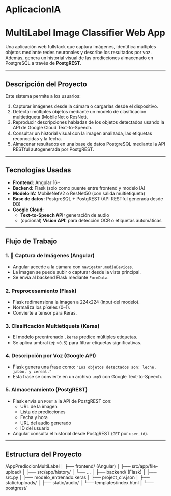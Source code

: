 # AplicacionIA

# MultiLabel Image Classifier Web App

Una aplicación web fullstack que captura imágenes, identifica múltiples objetos mediante redes neuronales y describe los resultados por voz. Además, genera un historial visual de las predicciones almacenado en PostgreSQL a través de **PostgREST**.

---

## Descripción del Proyecto

Este sistema permite a los usuarios:

1. Capturar imágenes desde la cámara o cargarlas desde el dispositivo.
2. Detectar múltiples objetos mediante un modelo de clasificación multietiqueta (MobileNet o ResNet).
3. Reproducir descripciones habladas de los objetos detectados usando la API de Google Cloud Text-to-Speech.
4. Consultar un historial visual con la imagen analizada, las etiquetas reconocidas y la fecha.
5. Almacenar resultados en una base de datos PostgreSQL mediante la API RESTful autogenerada por PostgREST.

---

## Tecnologías Usadas

- **Frontend:** Angular 16+
- **Backend:** Flask (solo como puente entre frontend y modelo IA)
- **Modelo IA:** MobileNetV2 o ResNet50 (con salida multietiqueta)
- **Base de datos:** PostgreSQL + PostgREST (API RESTful generada desde DB)
- **Google Cloud:**
  - **Text-to-Speech API:** generación de audio
  - (opcional) **Vision API:** para detección OCR o etiquetas automáticas

---

## Flujo de Trabajo

### 1. 📸 Captura de Imágenes (Angular)
- Angular accede a la cámara con `navigator.mediaDevices`.
- La imagen se puede subir o capturar desde la vista principal.
- Se envía al backend Flask mediante `FormData`.

### 2. Preprocesamiento (Flask)
- Flask redimensiona la imagen a 224x224 (input del modelo).
- Normaliza los píxeles (0–1).
- Convierte a tensor para Keras.

### 3. Clasificación Multietiqueta (Keras)
- El modelo preentrenado `.keras` predice múltiples etiquetas.
- Se aplica umbral (ej: `>0.5`) para filtrar etiquetas significativas.

### 4. Descripción por Voz (Google API)
- Flask genera una frase como:
  `"Los objetos detectados son: leche, jabón, y cereal."`
- Esta frase se convierte en un archivo `.mp3` con Google Text-to-Speech.

### 5. Almacenamiento (PostgREST)
- Flask envía un `POST` a la API de PostgREST con:
  - URL de la imagen
  - Lista de predicciones
  - Fecha y hora
  - URL del audio generado
  - ID del usuario
- Angular consulta el historial desde PostgREST (`GET` por `user_id`).

---

## Estructura del Proyecto

/AppPrediccionMultiLabel
│
├── frontend/ (Angular)
│ ├── src/app/file-upload/
│ ├── src/app/history/
│ └── ...
│
├── backend/ (Flask)
│ ├── src.py
│ ├── modelo_entrenado.keras
│ ├── project_clv.json
│ ├── static/uploads/
│ ├── static/audio/
│ └── templates/index.html
│
└── postgrest/
